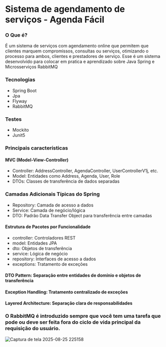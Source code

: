 # Sistema de agendamento de serviços - Agenda Fácil

### O Que é?
É um sistema de serviços com agendamento online que permitem que clientes marquem compromissos, consultas ou serviços, otimizando o processo para ambos, clientes e prestadores de serviço.
Esse é um sistema desenvolvido para colocar em pratica e aprendizado sobre Java Spring e Microsserviços RabbitMQ

### Tecnologias
- Spring Boot
- Jpa
- Flyway
- RabbitMQ

### Testes
- Mockito
- Junit5

### Principais características
#### MVC (Model-View-Controller)
- Controller: AddressController, AgendaController, UserControllerV1j, etc.
- Model: Entidades como Address, Agenda, User, Role
- DTOs: Classes de transferência de dados separadas

### Camadas Adicionais Típicas do Spring
- Repository: Camada de acesso a dados
- Service: Camada de negócio/lógica
- DTO: Padrão Data Transfer Object para transferência entre camadas

#### Estrutura de Pacotes por Funcionalidade
- controller: Controladores REST
- model: Entidades JPA
- dto: Objetos de transferência
- service: Lógica de negócio
- repository: Interfaces de acesso a dados
- exceptions: Tratamento de exceções

#### DTO Pattern: Separação entre entidades de domínio e objetos de transferência
#### Exception Handling: Tratamento centralizado de exceções
#### Layered Architecture: Separação clara de responsabilidades

### O RabbitMQ é introduzido sempre que você tem uma tarefa que pode ou deve ser feita fora do ciclo de vida principal da requisição do usuário.
![Captura de tela 2025-08-25 225158](https://github.com/user-attachments/assets/bb97660e-74a4-40a6-92d9-e715f0e5def5)
